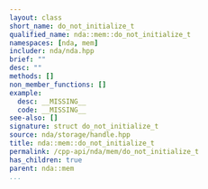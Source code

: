 ```yaml
---
layout: class
short_name: do_not_initialize_t
qualified_name: nda::mem::do_not_initialize_t
namespaces: [nda, mem]
includer: nda/nda.hpp
brief: ""
desc: ""
methods: []
non_member_functions: []
example:
  desc: __MISSING__
  code: __MISSING__
see-also: []
signature: struct do_not_initialize_t
source: nda/storage/handle.hpp
title: nda::mem::do_not_initialize_t
permalink: /cpp-api/nda/mem/do_not_initialize_t
has_children: true
parent: nda::mem
...
```


